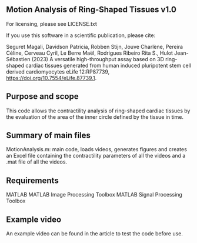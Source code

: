 Motion Analysis of Ring-Shaped Tissues v1.0
-------------------------------------------

For licensing, please see LICENSE.txt

If you use this software in a scientific publication, please cite:

Seguret Magali, Davidson Patricia, Robben Stijn, Jouve Charlène, Pereira Céline, Cerveau Cyril, Le Berre Maël, Rodrigues Ribeiro Rita S., Hulot Jean-Sébastien (2023) A versatile high-throughput assay based on 3D ring-shaped cardiac tissues generated from human induced pluripotent stem cell derived cardiomyocytes eLife 12:RP87739, https://doi.org/10.7554/eLife.87739.1.

Purpose and scope
-----------------------
This code allows the contractility analysis of ring-shaped cardiac tissues by the evaluation of the area of the inner circle defined by the tissue in time.

Summary of main files
-----------------------
MotionAnalysis.m: main code, loads videos, generates figures and creates an Excel file containing the contractility parameters of all the videos and a .mat file of all the videos.

Requirements
-----------------------
MATLAB
MATLAB Image Processing Toolbox
MATLAB Signal Processing Toolbox

Example video
-----------------------
An example video can be found in the article to test the code before use.
